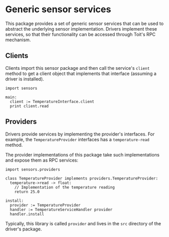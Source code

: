 # Generic sensor services

This package provides a set of generic sensor services that can be used to abstract
the underlying sensor implementation. Drivers implement these services, so that
their functionality can be accessed through Toit's RPC mechanism.

## Clients

Clients import this sensor package and then call the service's `client` method to
get a client object that implements that interface (assuming a driver is installed).

```toit
import sensors

main:
  client := TemperatureInterface.client
  print client.read
```


## Providers

Drivers provide services by implementing the provider's interfaces. For
example, the `TemperatureProvider` interfaces has a `temperature-read` method.

The provider implementations of this package take such implementations and
expose them as RPC services:

```toit
import sensors.providers

class TemperatureProvider implements providers.TemperatureProvider:
  temperature->read -> float:
    // Implementation of the temperature reading
    return 25.0

install:
  provider := TemperatureProvider
  handler := TemperatureServiceHandler provider
  handler.install
```

Typically, this library is called `provider` and lives in the `src` directory of
the driver's package.
